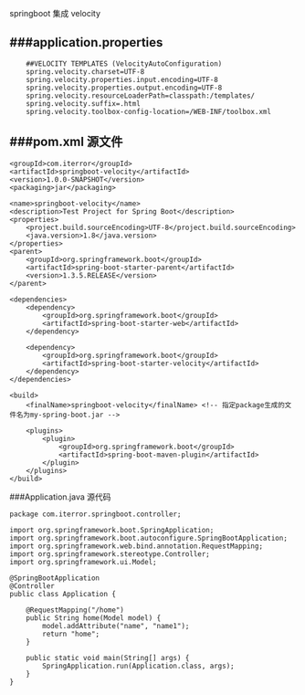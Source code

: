 springboot 集成 velocity

###application.properties
------------------------------------------------------
        ##VELOCITY TEMPLATES (VelocityAutoConfiguration)
        spring.velocity.charset=UTF-8 
        spring.velocity.properties.input.encoding=UTF-8 
        spring.velocity.properties.output.encoding=UTF-8 
        spring.velocity.resourceLoaderPath=classpath:/templates/ 
        spring.velocity.suffix=.html 
        spring.velocity.toolbox-config-location=/WEB-INF/toolbox.xml

###pom.xml 源文件
------------------------------------------------------
    <groupId>com.iterror</groupId>
    <artifactId>springboot-velocity</artifactId>
    <version>1.0.0-SNAPSHOT</version>
    <packaging>jar</packaging>
    
    <name>springboot-velocity</name>
    <description>Test Project for Spring Boot</description>
    <properties>
        <project.build.sourceEncoding>UTF-8</project.build.sourceEncoding>
        <java.version>1.8</java.version>
    </properties>
    <parent>
        <groupId>org.springframework.boot</groupId>
        <artifactId>spring-boot-starter-parent</artifactId>
        <version>1.3.5.RELEASE</version>
    </parent>
    
    <dependencies>
        <dependency>
            <groupId>org.springframework.boot</groupId>
            <artifactId>spring-boot-starter-web</artifactId>
        </dependency>
    
        <dependency>
            <groupId>org.springframework.boot</groupId>
            <artifactId>spring-boot-starter-velocity</artifactId>
        </dependency>
    </dependencies>
    
    <build>
        <finalName>springboot-velocity</finalName> <!-- 指定package生成的文件名为my-spring-boot.jar -->
    
        <plugins>
            <plugin>
                <groupId>org.springframework.boot</groupId>
                <artifactId>spring-boot-maven-plugin</artifactId>
            </plugin>
        </plugins>
    </build>

###Application.java 源代码

    package com.iterror.springboot.controller;
    
    import org.springframework.boot.SpringApplication;
    import org.springframework.boot.autoconfigure.SpringBootApplication; 
    import org.springframework.web.bind.annotation.RequestMapping; 
    import org.springframework.stereotype.Controller; 
    import org.springframework.ui.Model;
    
    @SpringBootApplication 
    @Controller 
    public class Application {
    
        @RequestMapping("/home")
        public String home(Model model) {
            model.addAttribute("name", "name1");
            return "home";
        }
        
        public static void main(String[] args) {
            SpringApplication.run(Application.class, args);
        }
    }
